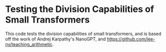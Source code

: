 # Testing the Division Capabilities of Small Transformers

This code tests the division capabilities of small transformers, and is based off the work of Andrej Karpathy's NanoGPT, and https://github.com/lee-ny/teaching_arithmetic.

